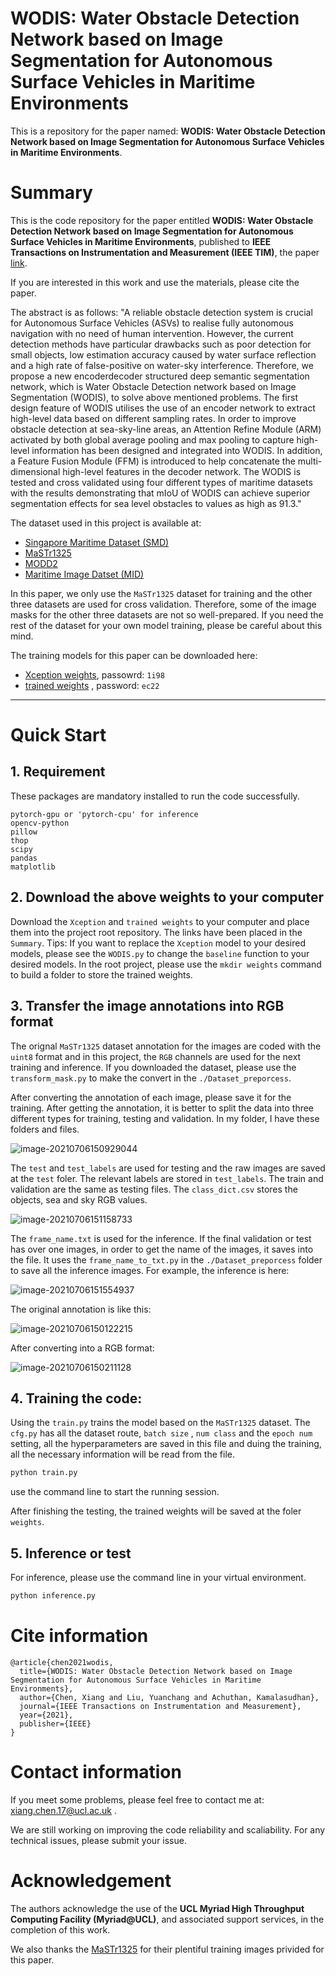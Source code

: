 # WODIS: Water Obstacle Detection Network based on Image Segmentation for Autonomous Surface Vehicles in Maritime Environments
This is a repository for the paper named: **WODIS: Water Obstacle Detection Network based on Image Segmentation for Autonomous Surface Vehicles in Maritime Environments**.

# Summary

This is the code repository for the paper entitled **WODIS: Water Obstacle Detection Network based on Image Segmentation for Autonomous Surface Vehicles in Maritime Environments**, published to **IEEE Transactions on Instrumentation and Measurement (IEEE TIM)**, the paper [link](https://ieeexplore.ieee.org/document/9464268).

If you are interested in this work and use the materials, please cite the paper.

The abstract is as follows: "A reliable obstacle detection system is crucial for Autonomous Surface Vehicles (ASVs) to realise fully autonomous navigation with no need of human intervention. However, the current detection methods have particular drawbacks such as poor detection for small objects, low estimation accuracy caused by water surface reflection and a high rate of false-positive on water-sky interference. Therefore, we propose a new encoderdecoder structured deep semantic segmentation network, which is Water Obstacle Detection network based on Image Segmentation (WODIS), to solve above mentioned problems. The first design feature of WODIS utilises the use of an encoder network to extract high-level data based on different sampling rates. In order to improve obstacle detection at sea-sky-line areas, an Attention Refine Module (ARM) activated by both global average pooling and max pooling to capture high-level information has been designed and integrated into WODIS. In addition, a Feature Fusion Module (FFM) is introduced to help concatenate the multi-dimensional high-level features in the decoder network. The WODIS is tested and cross validated using four different types of maritime datasets with the results demonstrating that mIoU of WODIS can achieve superior segmentation effects for sea level obstacles to values as high as 91.3."

The dataset used in this project is available at:

- [Singapore Maritime Dataset (SMD)](https://sites.google.com/site/dilipprasad/home/singapore-maritime-dataset)
- [MaSTr1325](http://box.vicos.si/borja/mastr1325_dataset/)
- [MODD2](http://box.vicos.si/borja/modd2_dataset/)
- [Maritime Image Datset (MID)](https://github.com/aluckyi/MID)

In this paper, we only use the `MaSTr1325` dataset for training and the other three datasets are used for cross validation. Therefore, some of the image masks for the other three datasets are not so well-prepared. If you need the rest of the dataset for your own model training, please be careful about this mind. 

The training models for this paper can be downloaded here:

- [Xception weights](https://pan.baidu.com/s/1RTdHD5owLZr1vshrSPhlQA), passowrd: `1i98`
- [trained weights](https://pan.baidu.com/s/1a-EK6OMoU2IQjLO8r0n7EA) , password: `ec22`



-------

# Quick Start

## 1. Requirement

These packages are mandatory installed to run the code successfully. 

```
pytorch-gpu or 'pytorch-cpu' for inference
opencv-python
pillow
thop
scipy
pandas
matplotlib
```



## 2. **Download the above weights to your computer**

Download the `Xception` and `trained weights` to your computer and place them into the project root repository. The links have been placed in the `Summary`. Tips: If you want to replace the `Xception` model to your desired models, please see the `WODIS.py` to change the `baseline` function to your desired models. In the root project, please use the `mkdir weights` command to build a folder to store the trained weights. 



## 3. Transfer the image annotations into RGB format

The orignal `MaSTr1325` dataset annotation for the images are coded with the `uint8` format and in this project, the `RGB` channels are used for the next training and inference. If you downloaded the dataset, please use the `transform_mask.py` to make the convert in the `./Dataset_preporcess`. 

  After converting the annotation of each image, please save it for the training. After getting the annotation, it is better to split the data into three different types for training, testing and validation. In my folder, I have these folders and files. 

![image-20210706150929044](README.assets/image-20210706150929044.png)

The `test` and `test_labels` are used for testing and the raw images are saved at the `test` foler. The relevant labels are stored in `test_labels`. The train and validation are the same as testing files. The `class_dict.csv` stores the objects, sea and sky RGB values. 

![image-20210706151158733](README.assets/image-20210706151158733.png)

The `frame_name.txt` is used for the inference. If the final validation or test has over one images, in order to get the name of the images, it saves into the file. It uses the `frame_name_to_txt.py` in the `./Dataset_preporcess` folder to save all the inference images. For example, the inference is here:

![image-20210706151554937](README.assets/image-20210706151554937.png)

The original annotation is like this:

![image-20210706150122215](README.assets/image-20210706150122215.png)

After converting into a RGB format:

![image-20210706150211128](README.assets/image-20210706150211128.png)

## 4. Training the code:

Using the `train.py` trains the model based on the `MaSTr1325` dataset. The `cfg.py` has all the dataset route, `batch size` , `num class` and the `epoch num` setting, all the hyperparameters are saved in this file and duing the training, all the necessary information will be read from the file.  

```python
python train.py
```

use the command line to start the running session.  

After finishing the testing, the trained weights will be saved at the foler `weights`. 



## 5. Inference or test

For inference, please use the command line in your virtual environment. 

```python
python inference.py
```



# Cite information

```
@article{chen2021wodis,
  title={WODIS: Water Obstacle Detection Network based on Image Segmentation for Autonomous Surface Vehicles in Maritime Environments},
  author={Chen, Xiang and Liu, Yuanchang and Achuthan, Kamalasudhan},
  journal={IEEE Transactions on Instrumentation and Measurement},
  year={2021},
  publisher={IEEE}
}
```



# Contact information

If you meet some problems, please feel free to contact me at: <xiang.chen.17@ucl.ac.uk> . 

We are still working on improving the code reliability and scaliability. For any technical issues, please submit your issue. 



# Acknowledgement 

The authors acknowledge the use of the **UCL Myriad High Throughput Computing Facility (Myriad@UCL)**, and associated support services, in the completion of this work.

We also thanks the [MaSTr1325](http://box.vicos.si/borja/mastr1325_dataset/) for their plentiful training images privided for this paper. 




